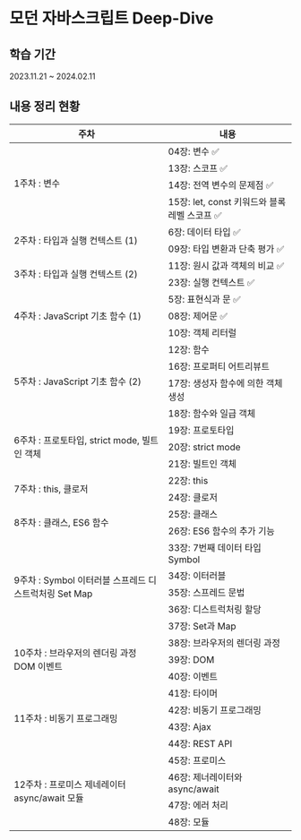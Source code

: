 # 모던 자바스크립트 Deep-Dive

## 학습 기간

2023.11.21 ~ 2024.02.11

## 내용 정리 현황

<table>
  <thead>
    <tr>
      <th>주차</th>
      <th>내용</th>
    </tr>
  </thead>
  <tbody>
    <tr>
      <td rowspan="4">1주차 : 변수 </td>
      <td>04장: 변수 ✅</td>
    </tr>
    <tr><td>13장: 스코프 ✅</td></tr>
    <tr><td>14장: 전역 변수의 문제점 ✅</td></tr>
    <tr><td>15장: let, const 키워드와 블록 레벨 스코프 ✅</td></tr>
    <tr>
      <td rowspan="2">2주차 : 타입과 실행 컨텍스트 (1) </td>
      <td>6장: 데이터 타입 ✅</td>
    </tr>
    <tr><td>09장: 타입 변환과 단축 평가 ✅</td></tr>
    <tr>
      <td rowspan="2">3주차 : 타입과 실행 컨텍스트 (2) </td>
      <td>11장: 원시 값과 객체의 비교 ✅</td>
    </tr>
    <tr><td>23장: 실행 컨텍스트 ✅</td></tr>
    <tr>
      <td rowspan="3">4주차 : JavaScript 기초 함수 (1) </td>
      <td>5장: 표현식과 문 ✅</td>
    </tr>
    <tr><td>08장: 제어문 ✅</td></tr>
    <tr><td>10장: 객체 리터럴</td></tr>
    <tr>
      <td rowspan="4">5주차 : JavaScript 기초 함수 (2) </td>
      <td>12장: 함수</td>
    </tr>
    <tr><td>16장: 프로퍼티 어트리뷰트</td></tr>
    <tr><td>17장: 생성자 함수에 의한 객체 생성</td></tr>
    <tr><td>18장: 함수와 일급 객체</td></tr>
    <tr>
      <td rowspan="3">6주차 : 프로토타입, strict mode, 빌트인 객체 </td>
      <td>19장: 프로토타입</td>
    </tr>
    <tr><td>20장: strict mode</td></tr>
    <tr><td>21장: 빌트인 객체</td></tr>
    <tr>
      <td rowspan="2">7주차 : this, 클로저 </td>
      <td>22장: this</td>
    </tr>
    <tr><td>24장: 클로저</td></tr>
    <tr>
      <td rowspan="2">8주차 : 클래스, ES6 함수 </td>
      <td>25장: 클래스</td>
    </tr>
    <tr><td>26장: ES6 함수의 추가 기능</td></tr>
    <tr>
      <td rowspan="5">9주차 : Symbol 이터러블 스프레드 디스트럭처링 Set Map </td>
      <td>33장: 7번째 데이터 타입 Symbol</td>
    </tr>
    <tr><td>34장: 이터러블</td></tr>
    <tr><td>35장: 스프레드 문법</td></tr>
    <tr><td>36장: 디스트럭처링 할당</td></tr>
    <tr><td>37장: Set과 Map</td></tr>
    <tr>
      <td rowspan="3">10주차 : 브라우저의 렌더링 과정 DOM 이벤트 </td>
      <td>38장: 브라우저의 렌더링 과정</td>
    </tr>
    <tr><td>39장: DOM</td></tr>
    <tr><td>40장: 이벤트</td></tr>
    <tr>
      <td rowspan="4">11주차 : 비동기 프로그래밍 </td>
      <td>41장: 타이머</td>
    </tr>
    <tr><td>42장: 비동기 프로그래밍</td></tr>
    <tr><td>43장: Ajax</td></tr>
    <tr><td>44장: REST API</td></tr>
    <tr>
      <td rowspan="4">12주차 : 프로미스 제네레이터 async/await 모듈 </td>
      <td>45장: 프로미스</td>
    </tr>
    <tr><td>46장: 제너레이터와 async/await</td></tr>
    <tr><td>47장: 에러 처리</td></tr>
    <tr><td>48장: 모듈</td></tr>
  </tbody>
</table>
